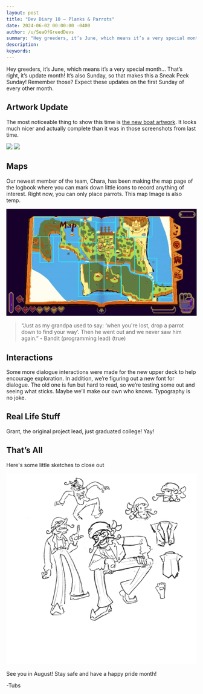 ```yaml
---
layout: post
title: "Dev Diary 10 – Planks & Parrots"
date: 2024-06-02 00:00:00 -0400
author: /u/SeaOfGreedDevs
summary: "Hey greeders, it’s June, which means it’s a very special month… That’s right, it’s update month! It’s also Sunday, so that makes this a Sneak Peek Sunday! Remember those? Expect these updates on the first Sunday of every other month."
description:
keywords:
---
```


Hey greeders, it’s June, which means it’s a very special month…
That’s right, it’s update month!
It’s also Sunday, so that makes this a Sneak Peek Sunday!
Remember those?
Expect these updates on the first Sunday of every other month.

## Artwork Update

The most noticeable thing to show this time is [the new boat artwork](https://imgur.com/a/sps-1-6-24-kCgfU4d).
It looks much nicer and actually complete than it was in those screenshots from last time.

![](/assets/dev10/dev-diary-10-planks-parrots-v0-6z2ucuujn74d1.gif)
![](/assets/dev10/dev-diary-10-planks-parrots-v0-wjzio3iln74d1.gif)

## Maps

Our newest member of the team, Chara, has been making the map page of the logbook where you can mark down little icons to record anything of interest.
Right now, you can only place parrots.
This map Image is also temp.

![](/assets/dev10/dev-diary-10-planks-parrots-v0-1l6fsw7gn74d1.gif)

> “Just as my grandpa used to say: ‘when you're lost, drop a parrot down to find your way’. Then he went out and we never saw him again.” - Bandit (programming lead) (true)

## Interactions

Some more dialogue interactions were made for the new upper deck to help encourage exploration.
In addition, we’re figuring out a new font for dialogue.
The old one is fun but hard to read, so we’re testing some out and seeing what sticks.
Maybe we’ll make our own who knows.
Typography is no joke.

## Real Life Stuff

Grant, the original project lead, just graduated college! Yay!

## That’s All

Here's some little sketches to close out

![](/assets/dev10/dev-diary-10-planks-parrots-v0-wq617nw8n74d1.webp)

See you in August! Stay safe and have a happy pride month!

-Tubs
